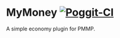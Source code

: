# MyMoney [![Poggit-CI](https://poggit.pmmp.io/ci.badge/Dog2puppy/MyMoney/MyMoney)](https://poggit.pmmp.io/ci/Dog2puppy/MyMoney/MyMoney)
A simple economy plugin for PMMP.
